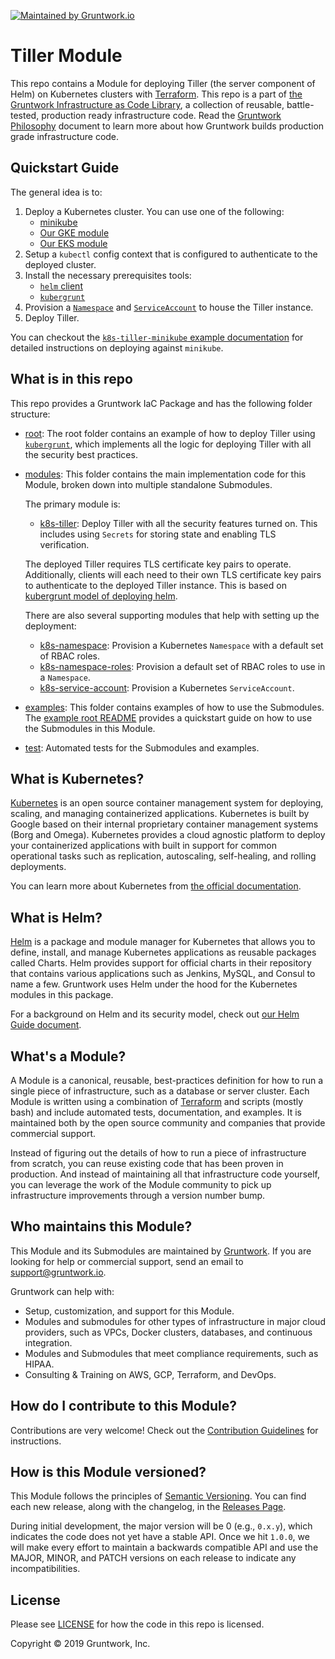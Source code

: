[![Maintained by Gruntwork.io](https://img.shields.io/badge/maintained%20by-gruntwork.io-%235849a6.svg)](https://gruntwork.io/?ref=repo_terraform_kubernetes_helm)

# Tiller Module

This repo contains a Module for deploying Tiller (the server component of Helm) on Kubernetes clusters with
[Terraform](https://www.terraform.io).  This repo is a part of [the Gruntwork Infrastructure as Code
Library](https://gruntwork.io/infrastructure-as-code-library/), a collection of reusable, battle-tested, production
ready infrastructure code. Read the [Gruntwork Philosophy](GRUNTWORK_PHILOSOPHY.md) document to learn more about how
Gruntwork builds production grade infrastructure code.


## Quickstart Guide

The general idea is to:

1. Deploy a Kubernetes cluster. You can use one of the following:
    - [minikube](https://kubernetes.io/docs/tasks/tools/install-minikube/)
    - [Our GKE module](https://github.com/gruntwork-io/terraform-google-gke/)
    - [Our EKS module](https://github.com/gruntwork-io/terraform-aws-eks/)
1. Setup a `kubectl` config context that is configured to authenticate to the deployed cluster.
1. Install the necessary prerequisites tools:
    - [`helm` client](https://docs.helm.sh/using_helm/#install-helm)
    - [`kubergrunt`](https://github.com/gruntwork-io/kubergrunt#installation)
1. Provision a [`Namespace`](https://kubernetes.io/docs/concepts/overview/working-with-objects/namespaces/) and
   [`ServiceAccount`](https://kubernetes.io/docs/tasks/configure-pod-container/configure-service-account/) to house the
   Tiller instance.
1. Deploy Tiller.

You can checkout the [`k8s-tiller-minikube` example documentation](/examples/k8s-tiller-minikube/README.md) for detailed
instructions on deploying against `minikube`.


## What is in this repo

This repo provides a Gruntwork IaC Package and has the following folder structure:

* [root](./): The root folder contains an example of how to deploy Tiller using
  [`kubergrunt`](https://github.com/gruntwork-io/kubergrunt), which implements all the logic for deploying Tiller with
  all the security best practices.
* [modules](/modules): This folder contains the main implementation code for this Module, broken down into multiple
  standalone Submodules.

  The primary module is:

    * [k8s-tiller](/modules/k8s-tiller): Deploy Tiller with all the security features turned on. This includes using
      `Secrets` for storing state and enabling TLS verification.

    The deployed Tiller requires TLS certificate key pairs to operate. Additionally, clients will each need to their
    own TLS certificate key pairs to authenticate to the deployed Tiller instance. This is based on [kubergrunt model of
    deploying helm](https://github.com/gruntwork-io/kubergrunt/blob/master/HELM_GUIDE.md).

    There are also several supporting modules that help with setting up the deployment:

    * [k8s-namespace](/modules/k8s-namespace): Provision a Kubernetes `Namespace` with a default set of RBAC roles.
    * [k8s-namespace-roles](/modules/k8s-namespace-roles): Provision a default set of RBAC roles to use in a `Namespace`.
    * [k8s-service-account](/modules/k8s-service-account): Provision a Kubernetes `ServiceAccount`.

* [examples](/examples): This folder contains examples of how to use the Submodules. The [example root
  README](/examples/README.md) provides a quickstart guide on how to use the Submodules in this Module.
* [test](/test): Automated tests for the Submodules and examples.


## What is Kubernetes?

[Kubernetes](https://kubernetes.io) is an open source container management system for deploying, scaling, and managing
containerized applications. Kubernetes is built by Google based on their internal proprietary container management
systems (Borg and Omega). Kubernetes provides a cloud agnostic platform to deploy your containerized applications with
built in support for common operational tasks such as replication, autoscaling, self-healing, and rolling deployments.

You can learn more about Kubernetes from [the official documentation](https://kubernetes.io/docs/tutorials/kubernetes-basics/).


## What is Helm?

[Helm](https://helm.sh/) is a package and module manager for Kubernetes that allows you to define, install, and manage
Kubernetes applications as reusable packages called Charts. Helm provides support for official charts in their
repository that contains various applications such as Jenkins, MySQL, and Consul to name a few. Gruntwork uses Helm
under the hood for the Kubernetes modules in this package.

For a background on Helm and its security model, check out [our Helm Guide
document](https://github.com/gruntwork-io/kubergrunt/blob/master/HELM_GUIDE.md).

<!-- TODO: ## What parts of the Production Grade Infrastructure Checklist are covered by this Module? -->


## What's a Module?

A Module is a canonical, reusable, best-practices definition for how to run a single piece of infrastructure, such
as a database or server cluster. Each Module is written using a combination of [Terraform](https://www.terraform.io/)
and scripts (mostly bash) and include automated tests, documentation, and examples. It is maintained both by the open
source community and companies that provide commercial support.

Instead of figuring out the details of how to run a piece of infrastructure from scratch, you can reuse
existing code that has been proven in production. And instead of maintaining all that infrastructure code yourself,
you can leverage the work of the Module community to pick up infrastructure improvements through
a version number bump.


## Who maintains this Module?

This Module and its Submodules are maintained by [Gruntwork](http://www.gruntwork.io/). If you are looking for help or
commercial support, send an email to
[support@gruntwork.io](mailto:support@gruntwork.io?Subject=Tiller%20Module).

Gruntwork can help with:

* Setup, customization, and support for this Module.
* Modules and submodules for other types of infrastructure in major cloud providers, such as VPCs, Docker clusters,
  databases, and continuous integration.
* Modules and Submodules that meet compliance requirements, such as HIPAA.
* Consulting & Training on AWS, GCP, Terraform, and DevOps.


## How do I contribute to this Module?

Contributions are very welcome! Check out the [Contribution Guidelines](/CONTRIBUTING.md) for instructions.


## How is this Module versioned?

This Module follows the principles of [Semantic Versioning](http://semver.org/). You can find each new release, along
with the changelog, in the [Releases Page](../../releases).

During initial development, the major version will be 0 (e.g., `0.x.y`), which indicates the code does not yet have a
stable API. Once we hit `1.0.0`, we will make every effort to maintain a backwards compatible API and use the MAJOR,
MINOR, and PATCH versions on each release to indicate any incompatibilities.


## License

Please see [LICENSE](/LICENSE) for how the code in this repo is licensed.

Copyright &copy; 2019 Gruntwork, Inc.
